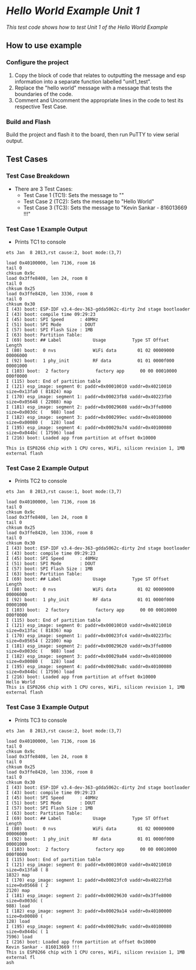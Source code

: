 # _Hello World Example Unit 1_

_This test code shows how to test Unit 1 of the Hello World Example_


## How to use example

### Configure the project

1. Copy the block of code that relates to outputting the message and esp information into a separate function labelled "unit1_test".
2. Replace the "hello world" message with a message that tests the boundaries of the code.
3. Comment and Uncomment the appropriate lines in the code to test its respective Test Case.

### Build and Flash

Build the project and flash it to the board, then run PuTTY to view serial output.


## Test Cases

### Test Case Breakdown

 * There are 3 Test Cases:
    * Test Case 1 (TC1): Sets the message to ""
    * Test Case 2 (TC2): Sets the message to "Hello World"
    * Test Case 3 (TC3): Sets the message to "Kevin Sankar - 816013669 !!!"

### Test Case 1 Example Output  

 * Prints TC1 to console

```
ets Jan  8 2013,rst cause:2, boot mode:(3,7)

load 0x40100000, len 7136, room 16
tail 0
chksum 0x9c
load 0x3ffe8408, len 24, room 8
tail 0
chksum 0x25
load 0x3ffe8420, len 3336, room 8
tail 0
chksum 0x30
I (43) boot: ESP-IDF v3.4-dev-363-gdda5062c-dirty 2nd stage bootloader
I (43) boot: compile time 09:29:23
I (45) boot: SPI Speed      : 40MHz
I (51) boot: SPI Mode       : DOUT
I (57) boot: SPI Flash Size : 1MB
I (63) boot: Partition Table:
I (69) boot: ## Label            Usage          Type ST Offset   Length
I (80) boot:  0 nvs              WiFi data        01 02 00009000 00006000
I (92) boot:  1 phy_init         RF data          01 01 0000f000 00001000
I (103) boot:  2 factory          factory app      00 00 00010000 000f0000
I (115) boot: End of partition table
I (121) esp_image: segment 0: paddr=0x00010010 vaddr=0x40210010 size=0x13fa0 ( 81824) map
I (170) esp_image: segment 1: paddr=0x00023fb8 vaddr=0x40223fb0 size=0x05648 ( 22088) map
I (181) esp_image: segment 2: paddr=0x00029608 vaddr=0x3ffe8000 size=0x003dc (   988) load
I (182) esp_image: segment 3: paddr=0x000299ec vaddr=0x40100000 size=0x00080 (   128) load
I (195) esp_image: segment 4: paddr=0x00029a74 vaddr=0x40100080 size=0x044bc ( 17596) load
I (216) boot: Loaded app from partition at offset 0x10000

This is ESP8266 chip with 1 CPU cores, WiFi, silicon revision 1, 1MB external flash
```

### Test Case 2 Example Output  

 * Prints TC2 to console

```
ets Jan  8 2013,rst cause:1, boot mode:(3,7)

load 0x40100000, len 7136, room 16
tail 0
chksum 0x9c
load 0x3ffe8408, len 24, room 8
tail 0
chksum 0x25
load 0x3ffe8420, len 3336, room 8
tail 0
chksum 0x30
I (43) boot: ESP-IDF v3.4-dev-363-gdda5062c-dirty 2nd stage bootloader
I (43) boot: compile time 09:29:23
I (45) boot: SPI Speed      : 40MHz
I (51) boot: SPI Mode       : DOUT
I (57) boot: SPI Flash Size : 1MB
I (63) boot: Partition Table:
I (69) boot: ## Label            Usage          Type ST Offset   Length
I (80) boot:  0 nvs              WiFi data        01 02 00009000 00006000
I (92) boot:  1 phy_init         RF data          01 01 0000f000 00001000
I (103) boot:  2 factory          factory app      00 00 00010000 000f0000
I (115) boot: End of partition table
I (121) esp_image: segment 0: paddr=0x00010010 vaddr=0x40210010 size=0x13fac ( 81836) map
I (170) esp_image: segment 1: paddr=0x00023fc4 vaddr=0x40223fbc size=0x05654 ( 22100) map
I (181) esp_image: segment 2: paddr=0x00029620 vaddr=0x3ffe8000 size=0x003dc (   988) load
I (182) esp_image: segment 3: paddr=0x00029a04 vaddr=0x40100000 size=0x00080 (   128) load
I (195) esp_image: segment 4: paddr=0x00029a8c vaddr=0x40100080 size=0x044bc ( 17596) load
I (216) boot: Loaded app from partition at offset 0x10000
Hello World
This is ESP8266 chip with 1 CPU cores, WiFi, silicon revision 1, 1MB external flash
```

### Test Case 3 Example Output  

 * Prints TC3 to console

```
ets Jan  8 2013,rst cause:2, boot mode:(3,7)

load 0x40100000, len 7136, room 16
tail 0
chksum 0x9c
load 0x3ffe8408, len 24, room 8
tail 0
chksum 0x25
load 0x3ffe8420, len 3336, room 8
tail 0
chksum 0x30
I (43) boot: ESP-IDF v3.4-dev-363-gdda5062c-dirty 2nd stage bootloader
I (43) boot: compile time 09:29:23
I (45) boot: SPI Speed      : 40MHz
I (51) boot: SPI Mode       : DOUT
I (57) boot: SPI Flash Size : 1MB
I (63) boot: Partition Table:
I (69) boot: ## Label            Usage          Type ST Offset   Length
I (80) boot:  0 nvs              WiFi data        01 02 00009000 00006000
I (92) boot:  1 phy_init         RF data          01 01 0000f000 00001000
I (103) boot:  2 factory          factory app      00 00 00010000 000f0000
I (115) boot: End of partition table
I (121) esp_image: segment 0: paddr=0x00010010 vaddr=0x40210010 size=0x13fa8 ( 8                                                                                       1832) map
I (170) esp_image: segment 1: paddr=0x00023fc0 vaddr=0x40223fb8 size=0x05668 ( 2                                                                                       2120) map
I (181) esp_image: segment 2: paddr=0x00029630 vaddr=0x3ffe8000 size=0x003dc (                                                                                          988) load
I (182) esp_image: segment 3: paddr=0x00029a14 vaddr=0x40100000 size=0x00080 (                                                                                          128) load
I (195) esp_image: segment 4: paddr=0x00029a9c vaddr=0x40100080 size=0x044bc ( 1                                                                                       7596) load
I (216) boot: Loaded app from partition at offset 0x10000
Kevin Sankar - 816013669 !!!
This is ESP8266 chip with 1 CPU cores, WiFi, silicon revision 1, 1MB external fl                                                                                       ash
```
